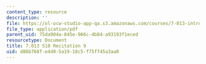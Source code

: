 ```yaml
---
content_type: resource
description: ''
file: https://ol-ocw-studio-app-qa.s3.amazonaws.com/courses/7-013-introductory-biology-spring-2018/d86b768fe4d05a1918c5f75ff45a3aa0_MIT7_013s18R9Q.pdf
file_type: application/pdf
parent_uid: 75da904a-845e-966c-4b84-a93193f1eced
resourcetype: Document
title: 7.013 S18 Recitation 9
uid: d86b768f-e4d0-5a19-18c5-f75ff45a3aa0
---
```


